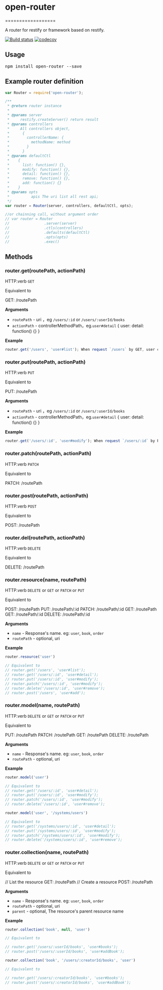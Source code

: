 # open-router
==================

A router for restify or framework based on restify.

[![Build status](https://api.travis-ci.org/open-node/open-router.svg?branch=master)](https://travis-ci.org/open-node/open-router)
[![codecov](https://codecov.io/gh/open-node/open-router/branch/master/graph/badge.svg)](https://codecov.io/gh/open-node/open-router)

## Usage
<pre>npm install open-router --save</pre>

## Example router definition
```js
var Router = require('open-router');

/**
 * @return router instance
 *
 * @params server
 *     restify.createServer() return result
 * @params controllers
 *     All controllers object,
 *      {
 *        controllerName: {
 *          methodName: method
 *        }
 *      }
 * @params defaultCtl
 *    {
 *      list: function() {},
 *      modify: function() {},
 *      detail: function() {},
 *      remove: function() {},
 *      add: function() {}
 *    }
 * @params opts
 *          apis The uri list all rest api;
 */
var router = Router(server, controllers, defaultCtl, opts);

//or chainning call, without argument order
// var router = Router
//                .server(server)
//                .ctls(controllers)
//                .defaults(defaultCtl)
//                .opts(opts)
//                .exec()

```

## Methods

### router.get(routePath, actionPath)

HTTP.verb `GET`

Equivalent to

GET: /routePath


__Arguments__
* `routePath` - uri ，eg `/users/:id` or `/users/:userId/books`
* `actionPath` - controllerMethodPath，eg.`user#detail` { user: detail: function() {} }

__Example__
```js
router.get('/users', 'user#list'); When request `/users` by GET, user controller's `list` method will be called.

```

### router.put(routePath, actionPath)

HTTP.verb `PUT`

Equivalent to

PUT: /routePath


__Arguments__
* `routePath` - uri ，eg `/users/:id` or `/users/:userId/books`
* `actionPath` - controllerMethodPath，eg.`user#detail` { user: detail: function() {} }

__Example__
```js
router.get('/users/:id', 'user#modify'); When request `/users/:id` by PUT, user controller's `modify` method will be called.

```

### router.patch(routePath, actionPath)

HTTP.verb `PATCH`

Equivalent to

PATCH: /routePath

### router.post(routePath, actionPath)

HTTP.verb `POST`

Equivalent to

POST: /routePath


### router.del(routePath, actionPath)

HTTP.verb `DELETE`

Equivalent to

DELETE: /routePath

### router.resource(name, routePath)

HTTP.verb `DELETE` or `GET` or `PATCH` or `PUT`

Equivalent to

POST: /routePath
PUT: /routePath/:id
PATCH: /routePath/:id
GET: /routePath
GET: /routePath/:id
DELETE: /routePath/:id

__Arguments__

* `name` - Response's name. eg: `user`, `book`, `order`
* `routePath` - optional, uri


__Example__

```js
router.resource('user')

// Equivalent to
// router.get('/users', 'user#list');
// router.get('/users/:id', 'user#detail');
// router.put('/users/:id', 'user#modify');
// router.patch('/users/:id', 'user#modify');
// router.delete('/users/:id', 'user#remove');
// router.post('/users', 'user#add');
```

### router.model(name, routePath)

HTTP.verb `DELETE` or `GET` or `PATCH` or `PUT`

Equivalent to

PUT: /routePath
PATCH: /routePath
GET: /routePath
DELETE: /routePath


__Arguments__

* `name` - Response's name. eg: `user`, `book`, `order`
* `routePath` - optional, uri

__Example__

```js
router.model('user')

// Equivalent to
// router.get('/users/:id', 'user#detail');
// router.put('/users/:id', 'user#modify');
// router.patch('/users/:id', 'user#modify');
// router.delete('/users/:id', 'user#remove');

router.model('user', '/systems/users')

// Equivalent to
// router.get('/systems/users/:id', 'user#detail');
// router.put('/systems/users/:id', 'user#modify');
// router.patch('/systems/users/:id', 'user#modify');
// router.delete('/systems/users/:id', 'user#remove');
```

### router.collection(name, routePath)

HTTP.verb `DELETE` or `GET` or `PATCH` or `PUT`

Equivalent to

// List the resource
GET: /routePath
// Create a resource
POST: /routePath


__Arguments__

* `name` - Response's name. eg: `user`, `book`, `order`
* `routePath` - optional, uri
* `parent` - optional, The resource's parent resource name

__Example__

```js
router.collection('book', null, 'user')

// Equivalent to

// router.get('/users/:userId/books', 'user#books');
// router.post('/users/:userId/books', 'user#addBook');

router.collection('book', '/users/:creatorId/books', 'user')

// Equivalent to

// router.get('/users/:creatorId/books', 'user#books');
// router.post('/users/:creatorId/books', 'user#addBook');
```
